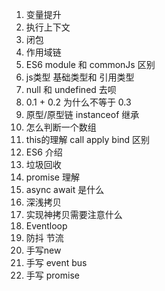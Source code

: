 1. 变量提升
2. 执行上下文
3. 闭包
4. 作用域链
5. ES6 module 和 commonJs 区别
6. js类型 基础类型和 引用类型
7. null 和 undefined 去呗
8. 0.1 + 0.2 为什么不等于 0.3
9. 原型/原型链 instanceof 继承
10. 怎么判断一个数组
11. this的理解 call apply bind 区别 
12. ES6 介绍
13. 垃圾回收
14. promise 理解
15. async await 是什么
16. 深浅拷贝
17. 实现神拷贝需要注意什么
18. Eventloop
19. 防抖 节流
20. 手写new 
21. 手写 event bus
22. 手写 promise